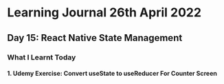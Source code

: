 <h1>Learning Journal 26th April 2022</h1>
<h2>Day 15: React Native State Management</h2>
<h3>What I Learnt Today</h3>
<h4>1.  Udemy Exercise: Convert useState to useReducer For Counter Screen</h4> 
